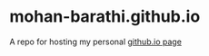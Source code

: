 # mohan-barathi.github.io
A repo for hosting my personal [github.io page](https://mohan-barathi.github.io)
